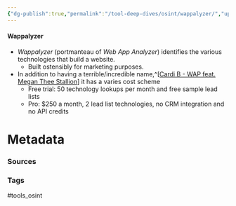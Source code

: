 ```yaml
---
{"dg-publish":true,"permalink":"/tool-deep-dives/osint/wappalyzer/","updated":"2024-04-30T13:59:05.000-07:00"}
---
```


#### Wappalyzer
- *Wappalyzer* (portmanteau of *Web App Analyzer*) identifies the various technologies that build a website.
	- Built ostensibly for marketing purposes.
- In addition to having a terrible/incredible name,^[[Cardi B - WAP feat. Megan Thee Stallion](https://www.youtube.com/watch?v=hsm4poTWjMs)] it has a varies cost scheme
	- Free trial: 50 technology lookups per month and free sample lead lists
	- Pro: $250 a month, 2 lead list technologies, no CRM integration and no API credits






# Metadata

### Sources

### Tags
#tools_osint 